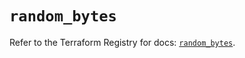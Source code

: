 # `random_bytes`

Refer to the Terraform Registry for docs: [`random_bytes`](https://registry.terraform.io/providers/hashicorp/random/3.6.2/docs/resources/bytes).
